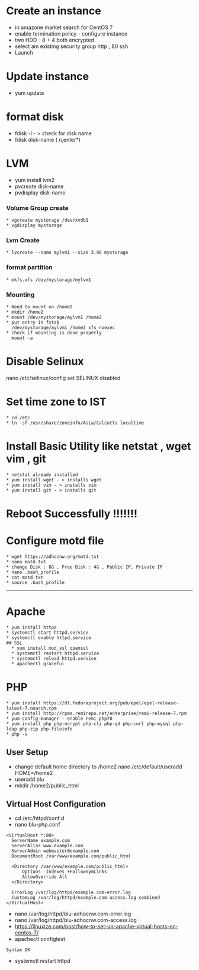 # Create an instance
  * in amazone market search for CentOS 7
  * enable termination policy - configure instance
  * two HDD - 8 + 4 both encrypted
  * select am existing security group http , 80 ssh
  * Launch
# Update instance
  * yum update
# format disk
  * fdisk -l - > check for disk name
  *  fdisk disk-name ( n,enter*)
# LVM
  * yum install lvm2
  * pvcreate disk-name
  * pvdisplay disk-name
  ### Volume Group create
    * vgcreate mystorage /dev/xvdb1
    * vgdisplay mystorage

  ### Lvm Create
    * lvcreate --name mylvm1 --size 3.9G mystorage
  ### format partition
    * mkfs.xfs /dev/mystorage/mylvm1
  ### Mounting
    * Need to mount on /home2
    * mkdir /home2
    * mount /dev/mystorage/mylvm1 /home2
    * put entry in fstab
      /dev/mystorage/mylvm1 /home2 xfs noexec
    * check if mounting is done properly
      mount -a
  # Disable Selinux
   nano /etc/selinux/config
   set SELINUX disabled
  # Set time zone to IST
    * cd /etc
    * ln -sf /usr/share/zoneinfo/Asia/Calcutta localtime
  # Install Basic Utility like netstat , wget vim , git
    * netstat already installed
    * yum install wget - > installs wget
    * yum install vim - > installs vim
    * yum install git - > installs git
  # Reboot Successfully !!!!!!!
  # Configure motd file
    * wget https://adhocnw.org/motd.txt
    * nano motd.txt
    * change Disk : 8G , Free Disk : 4G , Public IP, Private IP
    * nano .bash_profile
    * cat motd.txt
    * source .bash_profile
  ------
  # Apache
    * yum install httpd
    * systemctl start httpd.service
    * systemctl enable httpd.service
    ## SSL
      * yum install mod_ssl openssl
      * systemctl restart httpd.service
      * systemctl reload httpd.service
      * apachectl graceful

  # PHP
    * yum install https://dl.fedoraproject.org/pub/epel/epel-release-latest-7.noarch.rpm
    * yum install http://rpms.remirepo.net/enterprise/remi-release-7.rpm
    * yum-config-manager --enable remi-php70
    * yum install php php-mcrypt php-cli php-gd php-curl php-mysql php-ldap php-zip php-fileinfo
    * php -v

## User Setup
  * change default home directory to /home2
    nano /etc/default/useradd
    HOME=/home2
  * useradd blu
  * mkdir /home2/public_html

## Virtual Host Configuration
  * cd /etc/httpd/conf.d
  * nano blu-php.conf
  ```
  <VirtualHost *:80>
    ServerName example.com
    ServerAlias www.example.com
    ServerAdmin webmaster@example.com
    DocumentRoot /var/www/example.com/public_html

    <Directory /var/www/example.com/public_html>
        Options -Indexes +FollowSymLinks
        AllowOverride All
    </Directory>

    ErrorLog /var/log/httpd/example.com-error.log
    CustomLog /var/log/httpd/example.com-access.log combined
</VirtualHost>
```
  * nano /var/log/httpd/blu-adhocnw.com-error.log
  * nano /var/log/httpd/blu-adhocnw.com-access.log
  * https://linuxize.com/post/how-to-set-up-apache-virtual-hosts-on-centos-7/
  * apachectl configtest
  ```
  Syntax OK
  ```
  * systemctl restart httpd
  
